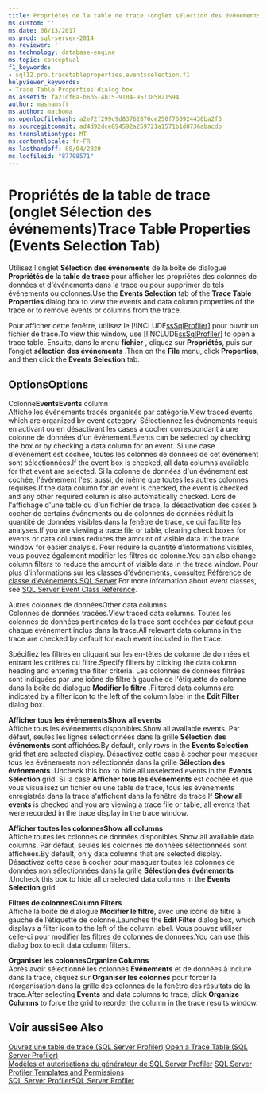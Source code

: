 ```yaml
---
title: Propriétés de la table de trace (onglet sélection des événements) | Microsoft Docs
ms.custom: ''
ms.date: 06/13/2017
ms.prod: sql-server-2014
ms.reviewer: ''
ms.technology: database-engine
ms.topic: conceptual
f1_keywords:
- sql12.pro.tracetableproperties.eventsselection.f1
helpviewer_keywords:
- Trace Table Properties dialog box
ms.assetid: fa21df6a-b6b5-4b15-9104-957385821594
author: mashamsft
ms.author: mathoma
ms.openlocfilehash: a2e72f299c9d83762876ce250f750924430ba2f3
ms.sourcegitcommit: ad4d92dce894592a259721a1571b1d8736abacdb
ms.translationtype: MT
ms.contentlocale: fr-FR
ms.lasthandoff: 08/04/2020
ms.locfileid: "87708571"
---
```

# <a name="trace-table-properties-events-selection-tab"></a><span data-ttu-id="dd86e-102">Propriétés de la table de trace (onglet Sélection des événements)</span><span class="sxs-lookup"><span data-stu-id="dd86e-102">Trace Table Properties (Events Selection Tab)</span></span>
  <span data-ttu-id="dd86e-103">Utilisez l'onglet **Sélection des événements** de la boîte de dialogue **Propriétés de la table de trace** pour afficher les propriétés des colonnes de données et d'événements dans la trace ou pour supprimer de tels événements ou colonnes.</span><span class="sxs-lookup"><span data-stu-id="dd86e-103">Use the **Events Selection** tab of the **Trace Table Properties** dialog box to view the events and data column properties of the trace or to remove events or columns from the trace.</span></span>  
  
 <span data-ttu-id="dd86e-104">Pour afficher cette fenêtre, utilisez le [!INCLUDE[ssSqlProfiler](../includes/sssqlprofiler-md.md)] pour ouvrir un fichier de trace.</span><span class="sxs-lookup"><span data-stu-id="dd86e-104">To view this window, use [!INCLUDE[ssSqlProfiler](../includes/sssqlprofiler-md.md)] to open a trace table.</span></span> <span data-ttu-id="dd86e-105">Ensuite, dans le menu **fichier** , cliquez sur **Propriétés**, puis sur l’onglet **sélection des événements** .</span><span class="sxs-lookup"><span data-stu-id="dd86e-105">Then on the **File** menu, click **Properties**, and then click the **Events Selection** tab.</span></span>  
  
## <a name="options"></a><span data-ttu-id="dd86e-106">Options</span><span class="sxs-lookup"><span data-stu-id="dd86e-106">Options</span></span>  
 <span data-ttu-id="dd86e-107">Colonne**Events**</span><span class="sxs-lookup"><span data-stu-id="dd86e-107">**Events** column</span></span>  
 <span data-ttu-id="dd86e-108">Affiche les événements tracés organisés par catégorie.</span><span class="sxs-lookup"><span data-stu-id="dd86e-108">View traced events which are organized by event category.</span></span> <span data-ttu-id="dd86e-109">Sélectionnez les événements requis en activant ou en désactivant les cases à cocher correspondant à une colonne de données d'un événement.</span><span class="sxs-lookup"><span data-stu-id="dd86e-109">Events can be selected by checking the box or by checking a data column for an event.</span></span> <span data-ttu-id="dd86e-110">Si une case d'événement est cochée, toutes les colonnes de données de cet événement sont sélectionnées.</span><span class="sxs-lookup"><span data-stu-id="dd86e-110">If the event box is checked, all data columns available for that event are selected.</span></span> <span data-ttu-id="dd86e-111">Si la colonne de données d'un événement est cochée, l'événement l'est aussi, de même que toutes les autres colonnes requises.</span><span class="sxs-lookup"><span data-stu-id="dd86e-111">If the data column for an event is checked, the event is checked and any other required column is also automatically checked.</span></span> <span data-ttu-id="dd86e-112">Lors de l'affichage d'une table ou d'un fichier de trace, la désactivation des cases à cocher de certains événements ou de colonnes de données réduit la quantité de données visibles dans la fenêtre de trace, ce qui facilite les analyses.</span><span class="sxs-lookup"><span data-stu-id="dd86e-112">If you are viewing a trace file or table, clearing check boxes for events or data columns reduces the amount of visible data in the trace window for easier analysis.</span></span> <span data-ttu-id="dd86e-113">Pour réduire la quantité d'informations visibles, vous pouvez également modifier les filtres de colonne.</span><span class="sxs-lookup"><span data-stu-id="dd86e-113">You can also change column filters to reduce the amount of visible data in the trace window.</span></span> <span data-ttu-id="dd86e-114">Pour plus d'informations sur les classes d'événements, consultez [Référence de classe d'événements SQL Server](../relational-databases/event-classes/sql-server-event-class-reference.md).</span><span class="sxs-lookup"><span data-stu-id="dd86e-114">For more information about event classes, see [SQL Server Event Class Reference](../relational-databases/event-classes/sql-server-event-class-reference.md).</span></span>  
  
 <span data-ttu-id="dd86e-115">Autres colonnes de données</span><span class="sxs-lookup"><span data-stu-id="dd86e-115">Other data columns</span></span>  
 <span data-ttu-id="dd86e-116">Colonnes de données tracées.</span><span class="sxs-lookup"><span data-stu-id="dd86e-116">View traced data columns.</span></span> <span data-ttu-id="dd86e-117">Toutes les colonnes de données pertinentes de la trace sont cochées par défaut pour chaque événement inclus dans la trace.</span><span class="sxs-lookup"><span data-stu-id="dd86e-117">All relevant data columns in the trace are checked by default for each event included in the trace.</span></span>  
  
 <span data-ttu-id="dd86e-118">Spécifiez les filtres en cliquant sur les en-têtes de colonne de données et entrant les critères du filtre.</span><span class="sxs-lookup"><span data-stu-id="dd86e-118">Specify filters by clicking the data column heading and entering the filter criteria.</span></span> <span data-ttu-id="dd86e-119">Les colonnes de données filtrées sont indiquées par une icône de filtre à gauche de l'étiquette de colonne dans la boîte de dialogue **Modifier le filtre** .</span><span class="sxs-lookup"><span data-stu-id="dd86e-119">Filtered data columns are indicated by a filter icon to the left of the column label in the **Edit Filter** dialog box.</span></span>  
  
 <span data-ttu-id="dd86e-120">**Afficher tous les événements**</span><span class="sxs-lookup"><span data-stu-id="dd86e-120">**Show all events**</span></span>  
 <span data-ttu-id="dd86e-121">Affiche tous les événements disponibles.</span><span class="sxs-lookup"><span data-stu-id="dd86e-121">Show all available events.</span></span> <span data-ttu-id="dd86e-122">Par défaut, seules les lignes sélectionnées dans la grille **Sélection des événements** sont affichées.</span><span class="sxs-lookup"><span data-stu-id="dd86e-122">By default, only rows in the **Events Selection** grid that are selected display.</span></span> <span data-ttu-id="dd86e-123">Désactivez cette case à cocher pour masquer tous les événements non sélectionnés dans la grille **Sélection des événements** .</span><span class="sxs-lookup"><span data-stu-id="dd86e-123">Uncheck this box to hide all unselected events in the **Events Selection** grid.</span></span> <span data-ttu-id="dd86e-124">Si la case **Afficher tous les événements** est cochée et que vous visualisez un fichier ou une table de trace, tous les événements enregistrés dans la trace s'affichent dans la fenêtre de trace.</span><span class="sxs-lookup"><span data-stu-id="dd86e-124">If **Show all events** is checked and you are viewing a trace file or table, all events that were recorded in the trace display in the trace window.</span></span>  
  
 <span data-ttu-id="dd86e-125">**Afficher toutes les colonnes**</span><span class="sxs-lookup"><span data-stu-id="dd86e-125">**Show all columns**</span></span>  
 <span data-ttu-id="dd86e-126">Affiche toutes les colonnes de données disponibles.</span><span class="sxs-lookup"><span data-stu-id="dd86e-126">Show all available data columns.</span></span> <span data-ttu-id="dd86e-127">Par défaut, seules les colonnes de données sélectionnées sont affichées.</span><span class="sxs-lookup"><span data-stu-id="dd86e-127">By default, only data columns that are selected display.</span></span> <span data-ttu-id="dd86e-128">Désactivez cette case à cocher pour masquer toutes les colonnes de données non sélectionnées dans la grille **Sélection des événements** .</span><span class="sxs-lookup"><span data-stu-id="dd86e-128">Uncheck this box to hide all unselected data columns in the **Events Selection** grid.</span></span>  
  
 <span data-ttu-id="dd86e-129">**Filtres de colonnes**</span><span class="sxs-lookup"><span data-stu-id="dd86e-129">**Column Filters**</span></span>  
 <span data-ttu-id="dd86e-130">Affiche la boîte de dialogue **Modifier le filtre**, avec une icône de filtre à gauche de l’étiquette de colonne.</span><span class="sxs-lookup"><span data-stu-id="dd86e-130">Launches the **Edit Filter** dialog box, which displays a filter icon to the left of the column label.</span></span> <span data-ttu-id="dd86e-131">Vous pouvez utiliser celle-ci pour modifier les filtres de colonnes de données.</span><span class="sxs-lookup"><span data-stu-id="dd86e-131">You can use this dialog box to edit data column filters.</span></span>  
  
 <span data-ttu-id="dd86e-132">**Organiser les colonnes**</span><span class="sxs-lookup"><span data-stu-id="dd86e-132">**Organize Columns**</span></span>  
 <span data-ttu-id="dd86e-133">Après avoir sélectionné les colonnes **Événements** et de données à inclure dans la trace, cliquez sur **Organiser les colonnes** pour forcer la réorganisation dans la grille des colonnes de la fenêtre des résultats de la trace.</span><span class="sxs-lookup"><span data-stu-id="dd86e-133">After selecting **Events** and data columns to trace, click **Organize Columns** to force the grid to reorder the column in the trace results window.</span></span>  
  
## <a name="see-also"></a><span data-ttu-id="dd86e-134">Voir aussi</span><span class="sxs-lookup"><span data-stu-id="dd86e-134">See Also</span></span>  
 <span data-ttu-id="dd86e-135">[Ouvrez une table de trace &#40;SQL Server Profiler&#41;](../tools/sql-server-profiler/open-a-trace-table-sql-server-profiler.md) </span><span class="sxs-lookup"><span data-stu-id="dd86e-135">[Open a Trace Table &#40;SQL Server Profiler&#41;](../tools/sql-server-profiler/open-a-trace-table-sql-server-profiler.md) </span></span>  
 <span data-ttu-id="dd86e-136">[Modèles et autorisations du générateur de SQL Server Profiler](../tools/sql-server-profiler/sql-server-profiler-templates-and-permissions.md) </span><span class="sxs-lookup"><span data-stu-id="dd86e-136">[SQL Server Profiler Templates and Permissions](../tools/sql-server-profiler/sql-server-profiler-templates-and-permissions.md) </span></span>  
 [<span data-ttu-id="dd86e-137">SQL Server Profiler</span><span class="sxs-lookup"><span data-stu-id="dd86e-137">SQL Server Profiler</span></span>](../tools/sql-server-profiler/sql-server-profiler.md)  
  
  
